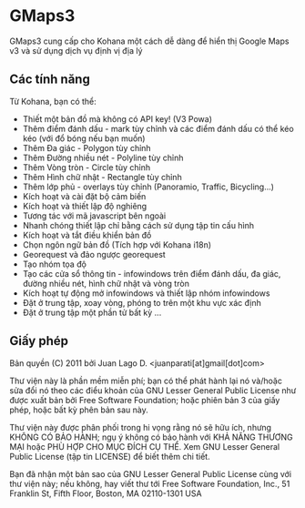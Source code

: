 # GMaps3

GMaps3 cung cấp cho Kohana một cách dễ dàng để hiển thị Google Maps v3 và sử dụng dịch vụ định vị địa lý

## Các tính năng

Từ Kohana, bạn có thể:

- Thiết một bản đồ mà không có API key! (V3 Powa)
- Thêm điểm đánh dấu - mark tùy chỉnh và các điểm đánh dấu có thể kéo kéo (với đổ bóng nếu bạn muốn)
- Thêm Đa giác - Polygon tùy chỉnh
- Thêm Đường nhiều nét - Polyline tùy chỉnh
- Thêm Vòng tròn - Circle tùy chỉnh
- Thêm Hình chữ nhật - Rectangle tùy chỉnh
- Thêm lớp phủ - overlays tùy chỉnh (Panoramio, Traffic, Bicycling...)
- Kích hoạt và cài đặt bộ cảm biến
- Kích hoạt và thiết lập độ nghiêng
- Tương tác với mã javascript bên ngoài
- Nhanh chóng thiết lập chỉ bằng cách sử dụng tập tin cấu hình
- Kích hoạt và tắt điều khiển bản đồ
- Chọn ngôn ngữ bản đồ (Tích hợp với Kohana i18n)
- Georequest và đảo ngược georequest
- Tạo nhóm tọa độ
- Tạo các cửa sổ thông tin - infowindows trên điểm đánh dấu, đa giác, đường nhiều nét, hình chữ nhật và vòng tròn
- Kích hoạt tự động mở infowindows và thiết lập nhóm infowindows
- Đặt ở trung tập, xoay vòng, phóng to trên một khu vực xác định
- Đặt ở trung tập một phần tử bất kỳ
...

## Giấy phép

Bản quyền (C) 2011 bởi Juan Lago D. <juanparati&#91;at&#93;gmail&#91;dot&#93;com>

Thư viện này là phần mềm miễn phí; bạn có thể phát hành lại nó và/hoặc sửa đổi
nó theo các điểu khoản của GNU Lesser General Public License như được xuất bản
bởi Free Software Foundation; hoặc phiên bản 3 của giấy phép, hoặc bất kỳ phên bản sau này.

Thư viện này được phân phối trong hi vọng rằng nó sẽ hữu ích, nhưng KHÔNG CÓ BẢO HÀNH;
ngụ ý không có bảo hành với KHẢ NĂNG THƯƠNG MẠI hoặc PHÙ HỢP CHO MỤC ĐÍCH CỤ THỂ.
Xem GNU Lesser General Public License (tập tin LICENSE) để biết thêm chi tiết.

Bạn đã nhận một bản sao của GNU Lesser General Public License cùng với thư viện này;
nếu không, hay viết thư tới Free Software Foundation, Inc., 51 Franklin St, Fifth Floor, Boston, MA 02110-1301 USA
